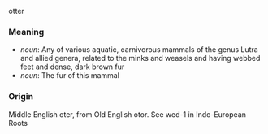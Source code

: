 otter
### Meaning
+ _noun_: Any of various aquatic, carnivorous mammals of the genus Lutra and allied genera, related to the minks and weasels and having webbed feet and dense, dark brown fur
+ _noun_: The fur of this mammal

### Origin

Middle English oter, from Old English otor. See wed-1 in Indo-European Roots
